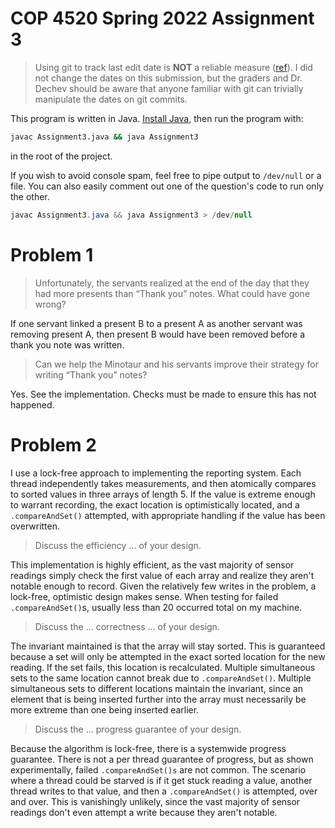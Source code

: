 # COP 4520 Spring 2022 Assignment 3

> Using git to track last edit date is **NOT** a reliable measure ([ref](https://github.com/rob-3/git-time-demo)). I did not change the dates on this submission, but the graders and Dr. Dechev should be aware that anyone familiar with git can trivially manipulate the dates on git commits.

This program is written in Java. [Install Java](https://java.com/en/download/help/download_options.html), then run the program with:

```bash
javac Assignment3.java && java Assignment3
```

in the root of the project.

If you wish to avoid console spam, feel free to pipe output to `/dev/null` or a file. You can also easily comment out one of the question's code to run only the other.

```java
javac Assignment3.java && java Assignment3 > /dev/null
```

# Problem 1

> Unfortunately, the servants realized at the end of the day that they had more presents than “Thank you” notes. What could have gone wrong?

If one servant linked a present B to a present A as another servant was removing present A, then present B would have been removed before a thank you note was written.

> Can we help the Minotaur and his servants improve their strategy for writing “Thank you” notes?

Yes. See the implementation. Checks must be made to ensure this has not happened.

# Problem 2

I use a lock-free approach to implementing the reporting system. Each thread independently takes measurements, and then atomically compares to sorted values in three arrays of length 5. If the value is extreme enough to warrant recording, the exact location is optimistically located, and a `.compareAndSet()` attempted, with appropriate handling if the value has been overwritten.

> Discuss the efficiency ... of your design.

This implementation is highly efficient, as the vast majority of sensor readings simply check the first value of each array and realize they aren't notable enough to record. Given the relatively few writes in the problem, a lock-free, optimistic design makes sense. When testing for failed `.compareAndSet()`s, usually less than 20 occurred total on my machine.

> Discuss the ... correctness ... of your design.

The invariant maintained is that the array will stay sorted. This is guaranteed because a set will only be attempted in the exact sorted location for the new reading. If the set fails, this location is recalculated. Multiple simultaneous sets to the same location cannot break due to `.compareAndSet()`. Multiple simultaneous sets to different locations maintain the invariant, since an element that is being inserted further into the array must necessarily be more extreme than one being inserted earlier.

> Discuss the ... progress guarantee of your design.

Because the algorithm is lock-free, there is a systemwide progress guarantee. There is not a per thread guarantee of progress, but as shown experimentally, failed `.compareAndSet()s` are not common. The scenario where a thread could be starved is if it get stuck reading a value, another thread writes to that value, and then a `.compareAndSet()` is attempted, over and over. This is vanishingly unlikely, since the vast majority of sensor readings don't even attempt a write because they aren't notable.

